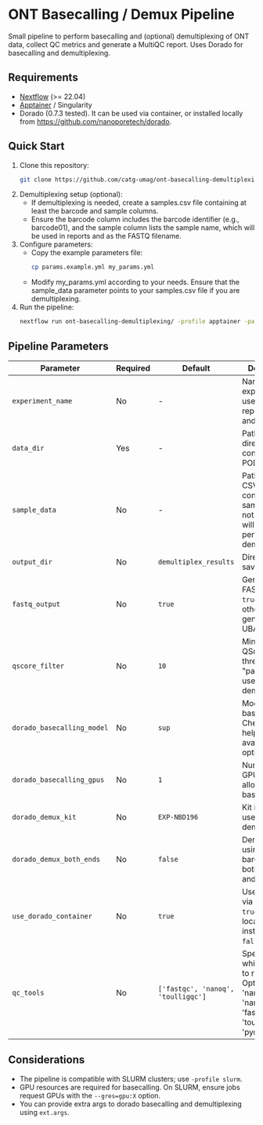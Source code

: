 # ONT Basecalling / Demux Pipeline

Small pipeline to perform basecalling and (optional) demultiplexing of ONT data, collect QC metrics and generate a MultiQC report.
Uses Dorado for basecalling and demultiplexing.

## Requirements

- [Nextflow](https://www.nextflow.io/) (>= 22.04)
- [Apptainer](https://apptainer.org/) / Singularity
- Dorado (0.7.3 tested). It can be used via container, or installed locally from https://github.com/nanoporetech/dorado.

## Quick Start
1. Clone this repository:
	```bash
	git clone https://github.com/catg-umag/ont-basecalling-demultiplexing
	```
2. Demultiplexing setup (optional):
	- If demultiplexing is needed, create a samples.csv file containing at least the barcode and sample columns.
	- Ensure the barcode column includes the barcode identifier (e.g., barcode01), and the sample column lists the sample name, which will be used in reports and as the FASTQ filename.
3. Configure parameters:
	- Copy the example parameters file:
		```bash
		cp params.example.yml my_params.yml
		```
	- Modify my_params.yml according to your needs. Ensure that the sample_data parameter points to your samples.csv file if you are demultiplexing.
4. Run the pipeline:
	```bash
	nextflow run ont-basecalling-demultiplexing/ -profile apptainer -params-file my_params.yml
	```

## Pipeline Parameters

| Parameter                  | Required | Default                            | Description                                                                                     |
| -------------------------- | -------- | ---------------------------------- | ----------------------------------------------------------------------------------------------- |
| `experiment_name`          | No       | -                                  | Name of the experiment, used for final reports (title and filename).                            |
| `data_dir`                 | Yes      | -                                  | Path to the directory containing POD5 files.                                                    |
| `sample_data`              | No       | -                                  | Path to the CSV file containing the sample data (if not provided, will not perform demux).      |
| `output_dir`               | No       | `demultiplex_results`              | Directory for saving results.                                                                   |
| `fastq_output`             | No       | `true`                             | Generates FASTQ files if `true`; otherwise, generates UBAM files.                               |
| `qscore_filter`            | No       | `10`                               | Minimum QScore threshold for "pass" data, used in demultiplexing.                               |
| `dorado_basecalling_model` | No       | `sup`                              | Model used for basecalling. Check Dorado help for available options.                            |
| `dorado_basecalling_gpus`  | No       | `1`                                | Number of GPUs to allocate for basecalling.                                                     |
| `dorado_demux_kit`         | No       | `EXP-NBD196`                       | Kit identifier used for demultiplexing.                                                         |
| `dorado_demux_both_ends`   | No       | `false`                            | Demultiplexes using barcodes on both ends (5' and 3') if `true`.                                |
| `use_dorado_container`     | No       | `true`                             | Uses Dorado via container if `true`; expects a local installation if `false`.                   |
| `qc_tools`                 | No       | `['fastqc', 'nanoq', 'toulligqc']` | Specifies which QC tools to run. Options: 'nanoq', 'nanoplot', 'fastqc', 'toulligqc', 'pycoqc'. |

## Considerations

- The pipeline is compatible with SLURM clusters; use `-profile slurm`.
- GPU resources are required for basecalling. On SLURM, ensure jobs request GPUs with the `--gres=gpu:X` option.
- You can provide extra args to dorado basecalling and demultiplexing using `ext.args`.
